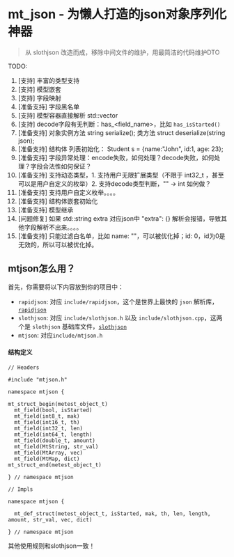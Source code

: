 # mt_json - 为懒人打造的json对象序列化神器 #

> 从 slothjson 改造而成，移除中间文件的维护，用最简洁的代码维护DTO

TODO:
1. [支持] 丰富的类型支持
2. [支持] 模型嵌套
3. [支持] 字段映射
4. [准备支持] 字段黑名单
5. [支持] 模型容器直接解析 std::vector<MtLoginDTO>
6. [支持] decode字段有无判断：has_<field_name>，比如 `has_isStarted()`
7. [准备支持] 对象实例方法 string serialize(); 类方法 struct deserialize(string json);
8. [准备支持] 结构体 列表初始化： Student s = {name:"John", id:1, age: 23};
9. [准备支持] 字段异常处理：encode失败，如何处理？decode失败，如何处理？字段合法性如何保证？
10. [准备支持] 支持动态类型，1. 支持用户无限扩展类型（不限于 int32_t ，甚至可以是用户自定义的枚举）2. 支持decode类型判断，"" -> int 如何做？
11. [准备支持] 支持用户自定义枚举。。。。
12. [准备支持] 结构体嵌套初始化
13. [准备支持] 模型继承
14. [问题修复] 如果 std::string extra 对应json中 "extra": {} 解析会报错，导致其他字段解析不出来。。。。
15. [准备支持] 只能过滤白名单，比如 name: ""，可以被优化掉；id: 0，id为0是无效的，所以可以被优化掉。

## mtjson怎么用？ ##

首先，你需要将以下内容放到你的项目中：

* `rapidjson`: 对应 `include/rapidjson`，这个是世界上最快的 `json` 解析库，[`rapidjson`](https://github.com/miloyip/rapidjson)
* `slothjson`: 对应 `include/slothjson.h` 以及 `include/slothjson.cpp`，这两个是 `slothjson` 基础库文件，[`slothjson`]()
* `mtjson`: 对应`include/mtjson.h`


#### 结构定义

```
// Headers

#include "mtjson.h"

namespace mtjson {

mt_struct_begin(metest_object_t)
  mt_field(bool, isStarted)
  mt_field(int8_t, mak)
  mt_field(int16_t, th)
  mt_field(int32_t, len)
  mt_field(int64_t, length)
  mt_field(double_t, amount)
  mt_field(MtString, str_val)
  mt_field(MtArray, vec)
  mt_field(MtMap, dict)
mt_struct_end(metest_object_t)

} // namespace mtjson

// Impls

namespace mtjson {

  mt_def_struct(metest_object_t, isStarted, mak, th, len, length, amount, str_val, vec, dict)

} // namespace mtjson
```

其他使用规则和slothjson一致！
